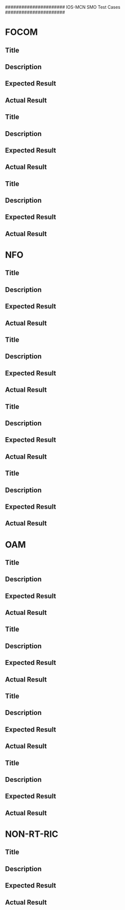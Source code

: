 
######################
IOS-MCN SMO Test Cases
######################

FOCOM
=====

Title
-----

Description
-----------



Expected Result
---------------


Actual Result
-------------

Title
-----

Description
-----------



Expected Result
---------------


Actual Result
-------------

Title
-----

Description
-----------



Expected Result
---------------


Actual Result
-------------


NFO
===
Title
-----

Description
-----------



Expected Result
---------------


Actual Result
-------------

Title
-----

Description
-----------



Expected Result
---------------


Actual Result
-------------

Title
-----

Description
-----------



Expected Result
---------------


Actual Result
-------------

Title
-----

Description
-----------



Expected Result
---------------


Actual Result
-------------




OAM
===
Title
-----

Description
-----------



Expected Result
---------------


Actual Result
-------------

Title
-----

Description
-----------



Expected Result
---------------


Actual Result
-------------

Title
-----

Description
-----------



Expected Result
---------------


Actual Result
-------------

Title
-----

Description
-----------



Expected Result
---------------


Actual Result
-------------



NON-RT-RIC
==========

Title
-----

Description
-----------



Expected Result
---------------


Actual Result
-------------



